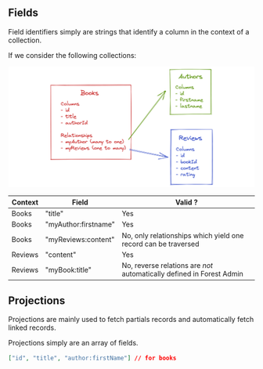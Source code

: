 ## Fields

Field identifiers simply are strings that identify a column in the context of a collection.

If we consider the following collections:

![books, authors and reviews](../../assets/collection-relations.png)

| Context | Field                | Valid ?                                                               |
| ------- | -------------------- | --------------------------------------------------------------------- |
| Books   | "title"              | Yes                                                                   |
| Books   | "myAuthor:firstname" | Yes                                                                   |
| Books   | "myReviews:content"  | No, only relationships which yield one record can be traversed        |
| Reviews | "content"            | Yes                                                                   |
| Reviews | "myBook:title"       | No, reverse relations are _not_ automatically defined in Forest Admin |

## Projections

Projections are mainly used to fetch partials records and automatically fetch linked records.

Projections simply are an array of fields.

```json
["id", "title", "author:firstName"] // for books
```
